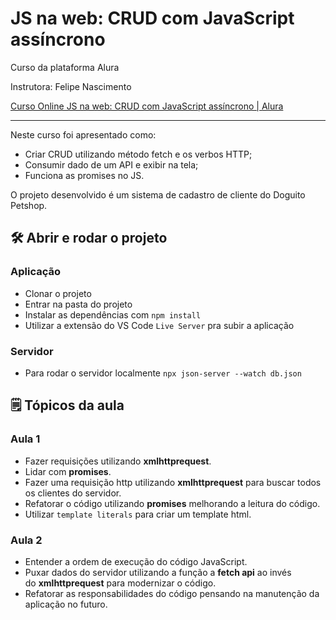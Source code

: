 # JS na web: CRUD com JavaScript assíncrono

Curso da plataforma Alura

Instrutora: Felipe Nascimento

[Curso Online JS na web: CRUD com JavaScript assíncrono | Alura](https://cursos.alura.com.br/course/javascript-crud-assincrono)

---

Neste curso foi apresentado como:

- Criar CRUD utilizando método fetch e os verbos HTTP;
- Consumir dado de um API e exibir na tela;
- Funciona as promises no JS.

O projeto desenvolvido é um sistema de cadastro de cliente do Doguito Petshop.

## 🛠️ Abrir e rodar o projeto

### Aplicação

- Clonar o projeto
- Entrar na pasta do projeto
- Instalar as dependências com `npm install`
- Utilizar a extensão do VS Code `Live Server` pra subir a aplicação
### Servidor

- Para rodar o servidor localmente `npx json-server --watch db.json`

## 🗒️ Tópicos da aula

### Aula 1
- Fazer requisições utilizando **xmlhttprequest**.
- Lidar com **promises**.
- Fazer uma requisição http utilizando **xmlhttprequest** para buscar todos os clientes do servidor.
- Refatorar o código utilizando **promises** melhorando a leitura do código.
- Utilizar `template literals` para criar um template html.
### Aula 2

- Entender a ordem de execução do código JavaScript.
- Puxar dados do servidor utilizando a função a **fetch api** ao invés do **xmlhttprequest** para modernizar o código.
- Refatorar as responsabilidades do código pensando na manutenção da aplicação no futuro.